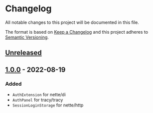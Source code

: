 # Changelog

All notable changes to this project will be documented in this file.

The format is based on [Keep a Changelog](http://keepachangelog.com/en/1.0.0/)
and this project adheres to [Semantic Versioning](http://semver.org/spec/v2.0.0.html).

## [Unreleased](https://github.com/orisai/nette-auth/compare/1.0.0...HEAD)

## [1.0.0](https://github.com/orisai/nette-auth/releases/tag/1.0.0) - 2022-08-19

### Added

- `AuthExtension` for nette/di
- `AuthPanel` for tracy/tracy
- `SessionLoginStorage` for nette/http
